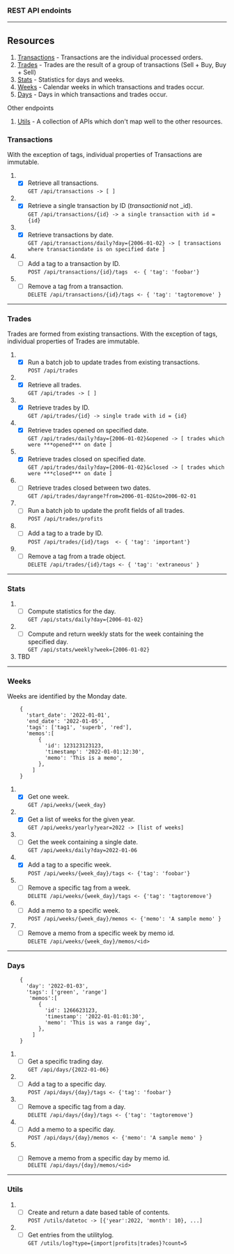 
### REST API endoints

---

## Resources

1. [Transactions](#Transactions) - Transactions are the individual processed orders.
1. [Trades](#Trades) - Trades are the result of a group of transactions (Sell + Buy, Buy + Sell)
1. [Stats](#Stats) - Statistics for days and weeks.
1. [Weeks](#Weeks) - Calendar weeks in which transactions and trades occur.
1. [Days](#Days) - Days in which transactions and trades occur.

Other endpoints
1. [Utils](#Utils) - A collection of APIs which don't map well to the other resources.

### Transactions

With the exception of tags, individual properties of Transactions are immutable.

1. - [x] Retrieve all transactions.    
```GET /api/transactions -> [ ]```
1. - [x] Retrieve a single transaction by ID (_transactionid_ not _id).   
```GET /api/transactions/{id} -> a single transaction with id = {id} ``` 
1. - [x] Retrieve transactions by date.  
```GET /api/transactions/daily?day={2006-01-02} -> [ transactions where transactiondate is on specified date ] ```
1. - [ ] Add a tag to a transaction by ID.  
```POST /api/transactions/{id}/tags  <- { 'tag': 'foobar'} ```
1. - [ ] Remove a tag from a transaction.  
```DELETE /api/transactions/{id}/tags <- { 'tag': 'tagtoremove' }```
---

### Trades

Trades are formed from existing transactions.  With the exception of tags, individual properties of Trades are immutable.

1. - [x] Run a batch job to update trades from existing transactions.  
```POST /api/trades```
1. - [x] Retrieve all trades.  
```GET /api/trades -> [ ]```
1. - [x] Retrieve trades by ID.   
```GET /api/trades/{id} -> single trade with id = {id}```
1. - [x] Retrieve trades opened on specified date.  
```GET /api/trades/daily?day={2006-01-02}&opened -> [ trades which were ***opened*** on date ]```
1. - [x] Retrieve trades closed on specified date.  
```GET /api/trades/daily?day={2006-01-02}&closed -> [ trades which were ***closed*** on date ]```
1. - [ ] Retrieve trades closed between two dates.  
```GET /api/trades/dayrange?from=2006-01-02&to=2006-02-01```
1. - [ ] Run a batch job to update the profit fields of all trades.  
```POST /api/trades/profits```
1. - [ ] Add a tag to a trade by ID.  
```POST /api/trades/{id}/tags  <- { 'tag': 'important'}``` 
1. - [ ] Remove a tag from a trade object.     
```DELETE /api/trades/{id}/tags <- { 'tag': 'extraneous' }```

---

### Stats

1. - [ ] Compute statistics for the day.   
```GET /api/stats/daily?day={2006-01-02}```
1. - [ ] Compute and return weekly stats for the week containing the specified day.  
```GET /api/stats/weekly?week={2006-01-02}```
1. TBD

---

### Weeks

Weeks are identified by the Monday date.  
```
    { 
      'start_date': '2022-01-01',
      'end_date': '2022-01-05',
      'tags': ['tag1', 'superb', 'red'],
      'memos':[
          {
            'id': 123123123123,
            'timestamp': '2022-01-01:12:30',
            'memo': 'This is a memo',
          },
        ]
    }            
```
1. - [x] Get one week.  
```GET /api/weeks/{week_day}```
3. - [x] Get a list of weeks for the given year.  
```GET /api/weeks/yearly?year=2022 -> [list of weeks]```
1. - [ ] Get the week containing a single date.  
```GET /api/weeks/daily?day=2022-01-06```
1. - [x] Add a tag to a specific week.    
```POST /api/weeks/{week_day}/tags <- {'tag': 'foobar'}```
1. - [ ] Remove a specific tag from a week.  
```DELETE /api/weeks/{week_day}/tags <- {'tag': 'tagtoremove'}```
1. - [ ] Add a memo to a specific week.    
```POST /api/weeks/{week_day}/memos <- {'memo': 'A sample memo' }```
1. - [ ] Remove a memo from a specific week by memo id.  
```DELETE /api/weeks/{week_day}/memos/<id>```
---

### Days

```
    {
      'day': '2022-01-03',
      'tags': ['green', 'range']
       'memos':[
          {
            'id': 1266623123,
            'timestamp': '2022-01-01:01:30',
            'memo': 'This is was a range day',
          },
        ]
    }
```

1. - [ ] Get a specific trading day.  
```GET /api/days/{2022-01-06}```
1. - [ ] Add a tag to a specific day.  
```POST /api/days/{day}/tags <- {'tag': 'foobar'}```
1. - [ ] Remove a specific tag from a day.  
```DELETE /api/days/{day}/tags <- {'tag': 'tagtoremove'}```
1. - [ ] Add a memo to a specific day.  
```POST /api/days/{day}/memos <- {'memo': 'A sample memo' }```
1. - [ ] Remove a memo from a specific day by memo id.  
```DELETE /api/days/{day}/memos/<id>```


---

### Utils

1. - [ ] Create and return a date based table of contents.  
```POST /utils/datetoc -> [{'year':2022, 'month': 10}, ...]```
1. - [ ] Get entries from the utilitylog.  
```GET /utils/log?type={import|profits|trades}?count=5```
